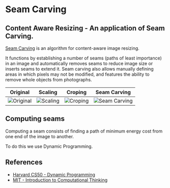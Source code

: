 # Seam Carving
## Content Aware Resizing - An application of Seam Carving.

[Seam Carving](https://en.wikipedia.org/wiki/Seam_carving) is an algorithm for content-aware image resizing.

It functions by establishing a number of seams (paths of least importance) in an image and automatically removes seams to reduce image size or inserts seams to extend it. Seam carving also allows manually defining areas in which pixels may not be modified, and features the ability to remove whole objects from photographs.

|Original | Scaling | Croping | Seam Carving | 
|:-------:|:-------:|:-------:|:------------:|
|![Original](https://upload.wikimedia.org/wikipedia/commons/c/cb/Broadway_tower_edit.jpg) |![Scaling](https://upload.wikimedia.org/wikipedia/commons/a/a3/Broadway_tower_edit_scale.png)|![Croping](https://upload.wikimedia.org/wikipedia/commons/e/ef/Broadway_tower_edit_cropped.png)|![Seam Carving](https://upload.wikimedia.org/wikipedia/commons/e/ed/Broadway_tower_edit_Seam_Carving.png)|

## Computing seams
Computing a seam consists of finding a path of minimum energy cost from one end of the image to another.

To do this we use Dynamic Programming.

## References

* [Harvard CS50 - Dynamic Programming](https://youtu.be/0y5UkZc-C8Y)
* [MIT - Introduction to Computational Thinking](https://computationalthinking.mit.edu/Fall20/lecture3/)
